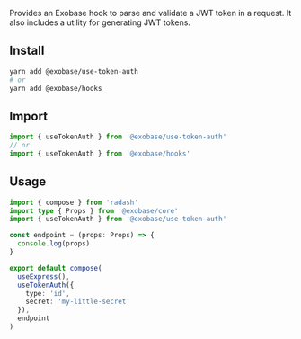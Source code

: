 Provides an Exobase hook to parse and validate a JWT token in a request. It also includes a utility for generating JWT tokens.

## Install

```sh
yarn add @exobase/use-token-auth
# or
yarn add @exobase/hooks
```

## Import

```ts
import { useTokenAuth } from '@exobase/use-token-auth'
// or
import { useTokenAuth } from '@exobase/hooks'
```

## Usage

```ts
import { compose } from 'radash'
import type { Props } from '@exobase/core'
import { useTokenAuth } from '@exobase/use-token-auth'

const endpoint = (props: Props) => {
  console.log(props)
}

export default compose(
  useExpress(),
  useTokenAuth({
    type: 'id',
    secret: 'my-little-secret'
  }),
  endpoint
)
```
